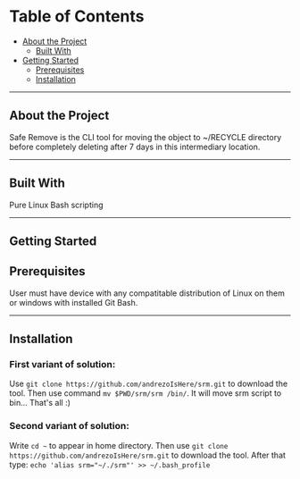 # Table of Contents
* [About the Project](#about-the-project)
    + [Built With](#built-with)
* [Getting Started](#getting-started)
    + [Prerequisites](#prerequisites)
    + [Installation](#installation)  

*********

## About the Project
Safe Remove is the CLI tool for moving the object to ~/RECYCLE directory before completely deleting after 7 days in this intermediary location. 
*********

## Built With
Pure Linux Bash scripting
*********

## Getting Started

## Prerequisites
User must have device with any compatitable distribution of Linux on them or windows with installed Git Bash.
*********

## Installation
### First variant of solution:
Use ```git clone https://github.com/andrezoIsHere/srm.git``` to download the tool. Then use command ```mv $PWD/srm/srm /bin/```. It will move srm script to bin... That's all :)
### Second variant of solution:
Write ```cd ~``` to appear in home directory. Then use ```git clone https://github.com/andrezoIsHere/srm.git``` to download the tool. After that type: ```echo 'alias srm="~/./srm"' >> ~/.bash_profile```

